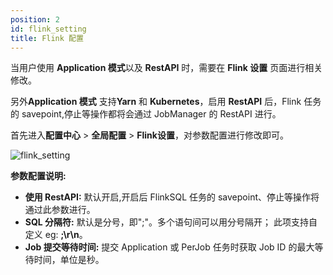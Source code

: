 ```yaml
---
position: 2
id: flink_setting
title: Flink 配置
---
```





当用户使用 **Application 模式**以及 **RestAPI** 时，需要在 **Flink 设置** 页面进行相关修改。

另外**Application 模式** 支持**Yarn** 和 **Kubernetes**，启用 **RestAPI** 后，Flink 任务的 savepoint,停止等操作都将会通过 JobManager 的 RestAPI 进行。

首先进入**配置中心** > **全局配置** > **Flink设置**，对参数配置进行修改即可。

![flink_setting](http://www.aiwenmo.com/dinky/docs/test/flink_setting.jpg)

**参数配置说明:**

- **使用 RestAPI:** 默认开启,开启后 FlinkSQL 任务的 savepoint、停止等操作将通过此参数进行。
- **SQL 分隔符:** 默认是分号，即";"。多个语句间可以用分号隔开； 此项支持自定义 eg: **;\r\n**。
- **Job 提交等待时间:** 提交 Application 或 PerJob 任务时获取 Job ID 的最大等待时间，单位是秒。

